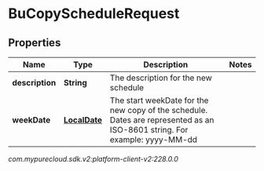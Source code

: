 # BuCopyScheduleRequest


## Properties

| Name | Type | Description | Notes |
| ------------ | ------------- | ------------- | ------------- |
| **description** | **String** | The description for the new schedule |  |
| **weekDate** | [**LocalDate**](LocalDate) | The start weekDate for the new copy of the schedule. Dates are represented as an ISO-8601 string. For example: yyyy-MM-dd |  |




_com.mypurecloud.sdk.v2:platform-client-v2:228.0.0_
